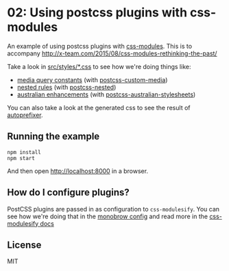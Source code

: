 02: Using postcss plugins with css-modules
====

An example of using postcss plugins with [css-modules](https://github.com/css-modules). This is to accompany <http://x-team.com/2015/08/css-modules-rethinking-the-past/>

Take a look in [src/styles/*.css](https://github.com/x-team/starting-css-modules/tree/master/02-plugins/src/styles) to see how we're doing things like:

- [media query constants](https://github.com/x-team/starting-css-modules/blob/master/02-plugins/src/styles/media-item.css#L24) (with [postcss-custom-media](https://github.com/postcss/postcss-custom-media))
- [nested rules](https://github.com/x-team/starting-css-modules/blob/master/02-plugins/src/styles/media-item.css#L14) (with [postcss-nested](https://github.com/postcss/postcss-nested))
- [australian enhancements](https://github.com/x-team/starting-css-modules/blob/master/02-plugins/src/styles/media-item.css#L26) (with [postcss-australian-stylesheets](https://github.com/dp-lewis/postcss-australian-stylesheets))

You can also take a look at the generated css to see the result of [autoprefixer](https://github.com/postcss/autoprefixer).

Running the example
----

```
npm install
npm start
```

And then open <http://localhost:8000> in a browser.

How do I configure plugins?
----

PostCSS plugins are passed in as configuration to `css-modulesify`. You can see how we're doing that in the [monobrow config](https://github.com/x-team/starting-css-modules/tree/master/02-plugins/monobrow.config.js) and read more in the [css-modulesify docs](https://github.com/css-modules/css-modulesify#postcss-plugins)

License
----

MIT
